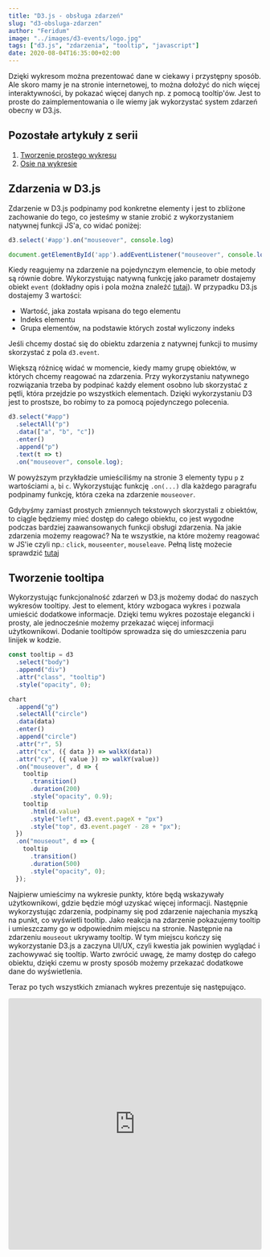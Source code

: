 ```yaml
---
title: "D3.js - obsługa zdarzeń"
slug: "d3-obsluga-zdarzen"
author: "Feridum"
image: "../images/d3-events/logo.jpg"
tags: ["d3.js", "zdarzenia", "tooltip", "javascript"]
date: 2020-08-04T16:35:00+02:00
---
```


Dzięki wykresom można prezentować dane w ciekawy i przystępny sposób. Ale skoro mamy je na stronie internetowej, to można dołożyć do nich więcej interaktywności, by pokazać więcej danych np. z pomocą tooltip'ów. Jest to proste do zaimplementowania o ile wiemy jak wykorzystać system zdarzeń obecny w D3.js.

<!--more-->

## Pozostałe artykuły z serii

1. [Tworzenie prostego wykresu](/post/d3-prosty-wykres-liniowy/)
2. [Osie na wykresie](/post/d3-prosty-wykres-liniowy/)


## Zdarzenia w D3.js

Zdarzenie w D3.js podpinamy pod konkretne elementy i jest to zbliżone zachowanie do tego, co jesteśmy w stanie zrobić z wykorzystaniem natywnej funkcji JS'a, co widać poniżej: 

```js
d3.select('#app').on("mouseover", console.log)

document.getElementById('app').addEventListener("mouseover", console.log);
```
Kiedy reagujemy na zdarzenie na pojedynczym elemencie, to obie metody są równie dobre. Wykorzystując natywną funkcję jako parametr dostajemy obiekt `event` (dokładny opis i pola można znaleźć [tutaj](https://developer.mozilla.org/pl/docs/Web/API/Event)). W przypadku D3.js dostajemy 3 wartości: 

- Wartość, jaka została wpisana do tego elementu
- Indeks elementu
- Grupa elementów, na podstawie których został wyliczony indeks

Jeśli chcemy dostać się do obiektu zdarzenia z natywnej funkcji to musimy skorzystać z pola `d3.event`.

Większą różnicę widać w momencie, kiedy mamy grupę obiektów, w których chcemy reagować na zdarzenia. Przy wykorzystaniu natywnego rozwiązania trzeba by podpinać każdy element osobno lub skorzystać z pętli, która przejdzie po wszystkich elementach. Dzięki wykorzystaniu D3 jest to prostsze, bo robimy to za pomocą pojedynczego polecenia. 

```js
d3.select("#app")
  .selectAll("p")
  .data(["a", "b", "c"])
  .enter()
  .append("p")
  .text(t => t)
  .on("mouseover", console.log);

```
W powyższym przykładzie umieściliśmy na stronie 3 elementy typu `p` z wartościami `a`, `b`i `c`. Wykorzystując funkcję `.on(...)` dla każdego paragrafu podpinamy funkcję, która czeka na zdarzenie `mouseover`.

Gdybyśmy zamiast prostych zmiennych tekstowych skorzystali z obiektów, to ciągle będziemy mieć dostęp do całego obiektu, co jest wygodne podczas bardziej zaawansowanych funkcji obsługi zdarzenia. Na jakie zdarzenia możemy reagować? Na te wszystkie, na które możemy reagować w JS'ie czyli np.: `click`, `mouseenter`, `mouseleave`. Pełną listę możecie sprawdzić [tutaj](https://developer.mozilla.org/en-US/docs/Web/Events)

## Tworzenie tooltipa

Wykorzystując funkcjonalność zdarzeń w D3.js możemy dodać do naszych wykresów tooltipy. Jest to element, który wzbogaca wykres i pozwala umieścić dodatkowe informacje. Dzięki temu wykres pozostaje elegancki i prosty, ale jednocześnie możemy przekazać więcej informacji użytkownikowi. Dodanie tooltipów sprowadza się do umieszczenia paru linijek w kodzie.


```js
const tooltip = d3
  .select("body")
  .append("div")
  .attr("class", "tooltip")
  .style("opacity", 0);

chart
  .append("g")
  .selectAll("circle")
  .data(data)
  .enter()
  .append("circle")
  .attr("r", 5)
  .attr("cx", ({ data }) => walkX(data))
  .attr("cy", ({ value }) => walkY(value))
  .on("mouseover", d => {
    tooltip
      .transition()
      .duration(200)
      .style("opacity", 0.9);
    tooltip
      .html(d.value)
      .style("left", d3.event.pageX + "px")
      .style("top", d3.event.pageY - 28 + "px");
  })
  .on("mouseout", d => {
    tooltip
      .transition()
      .duration(500)
      .style("opacity", 0);
  });
```

Najpierw umieścimy na wykresie punkty, które będą wskazywały użytkownikowi, gdzie będzie mógł uzyskać więcej informacji. Następnie wykorzystując zdarzenia, podpinamy się pod zdarzenie najechania myszką na punkt, co wyświetli tooltip. Jako reakcja na zdarzenie pokazujemy tooltip i umieszczamy go w odpowiednim miejscu na stronie. Następnie na zdarzeniu `mouseout` ukrywamy tooltip. W tym miejscu kończy się wykorzystanie D3.js a zaczyna UI/UX, czyli kwestia jak powinien wyglądać i zachowywać się tooltip. Warto zwrócić uwagę, że mamy dostęp do całego obiektu, dzięki czemu w prosty sposób możemy przekazać dodatkowe dane do wyświetlenia.

Teraz po tych wszystkich zmianach wykres prezentuje się następująco.

<iframe
     src="https://codesandbox.io/embed/d3-events-zyxyp?fontsize=14&hidenavigation=1&theme=dark"
     style="width:100%; height:500px; border:0; border-radius: 4px; overflow:hidden;"
     title="d3-events"
     allow="accelerometer; ambient-light-sensor; camera; encrypted-media; geolocation; gyroscope; hid; microphone; midi; payment; usb; vr; xr-spatial-tracking"
     sandbox="allow-forms allow-modals allow-popups allow-presentation allow-same-origin allow-scripts"
/>
